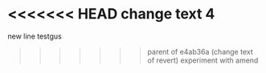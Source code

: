 <<<<<<< HEAD
change text 4
=======
new line
testgus
>>>>>>> parent of e4ab36a (change text of revert)
experiment with amend
